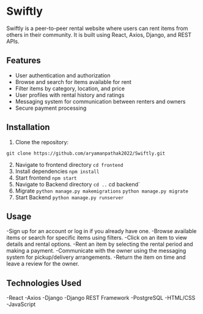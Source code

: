 # Swiftly

Swiftly is a peer-to-peer rental website where users can rent items from others in their community. It is built using React, Axios, Django, and REST APIs.

## Features

- User authentication and authorization
- Browse and search for items available for rent
- Filter items by category, location, and price
- User profiles with rental history and ratings
- Messaging system for communication between renters and owners
- Secure payment processing

## Installation

1. Clone the repository:


`git clone https://github.com/aryamanpathak2022/Swiftly.git`

2. Navigate to frontend directory
`cd frontend`
3. Install dependencies 
`npm install `
4. Start frontend
`npm start`
5. Navigate to Backend directory
`cd ..`
cd backend`
6. Migrate
`python manage.py makemigrations`
`python manage.py migrate`
7. Start Backend
`python manage.py runserver`
   

## Usage
-Sign up for an account or log in if you already have one.
-Browse available items or search for specific items using filters.
-Click on an item to view details and rental options.
-Rent an item by selecting the rental period and making a payment.
-Communicate with the owner using the messaging system for pickup/delivery arrangements.
-Return the item on time and leave a review for the owner.

## Technologies Used
-React
-Axios
-Django
-Django REST Framework
-PostgreSQL
-HTML/CSS
-JavaScript
